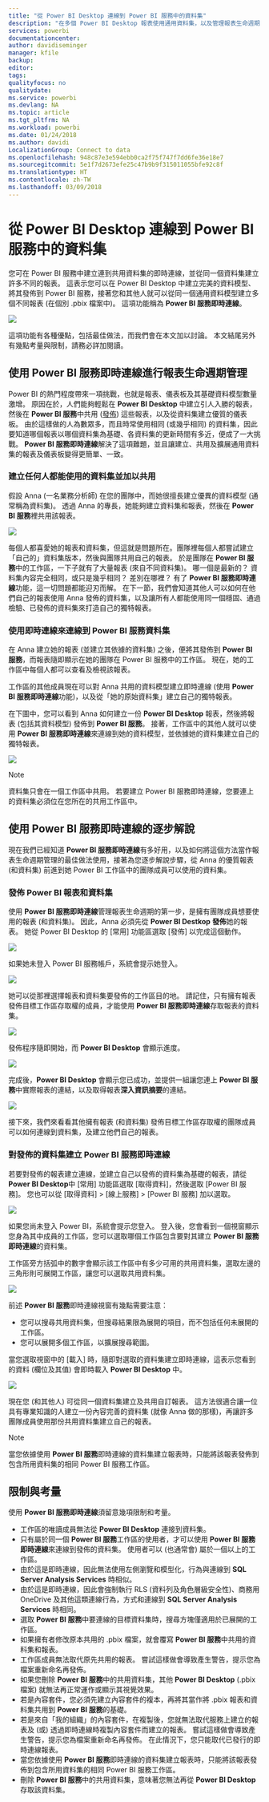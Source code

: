 ```yaml
---
title: "從 Power BI Desktop 連線到 Power BI 服務中的資料集"
description: "在多個 Power BI Desktop 報表使用通用資料集，以及管理報表生命週期"
services: powerbi
documentationcenter: 
author: davidiseminger
manager: kfile
backup: 
editor: 
tags: 
qualityfocus: no
qualitydate: 
ms.service: powerbi
ms.devlang: NA
ms.topic: article
ms.tgt_pltfrm: NA
ms.workload: powerbi
ms.date: 01/24/2018
ms.author: davidi
LocalizationGroup: Connect to data
ms.openlocfilehash: 948c87e3e594ebb0ca2f75f747f7dd6fe36e18e7
ms.sourcegitcommit: 5e1f7d2673efe25c47b9b9f315011055bfe92c8f
ms.translationtype: HT
ms.contentlocale: zh-TW
ms.lasthandoff: 03/09/2018
---
```

# <a name="connect-to-datasets-in-the-power-bi-service-from-power-bi-desktop"></a>從 Power BI Desktop 連線到 Power BI 服務中的資料集
您可在 Power BI 服務中建立連到共用資料集的即時連線，並從同一個資料集建立許多不同的報表。 這表示您可以在 Power BI Desktop 中建立完美的資料模型、將其發佈到 Power BI 服務，接著您和其他人就可以從同一個通用資料模型建立多個不同報表 (在個別 .pbix 檔案中)。 這項功能稱為 **Power BI 服務即時連線**。

![](media/desktop-report-lifecycle-datasets/report-lifecycle_01.png)

這項功能有各種優點，包括最佳做法，而我們會在本文加以討論。 本文結尾另外有幾點考量與限制，請務必詳加閱讀。

## <a name="using-a-power-bi-service-live-connection-for-report-lifecycle-management"></a>使用 Power BI 服務即時連線進行報表生命週期管理
Power BI 的熱門程度帶來一項挑戰，也就是報表、儀表板及其基礎資料模型數量激增。 原因在於，人們能夠輕鬆在 **Power BI Desktop** 中建立引人入勝的報表，然後在 **Power BI 服務**中共用 ([發佈](desktop-upload-desktop-files.md)) 這些報表，以及從資料集建立優質的儀表板。 由於這樣做的人為數眾多，而且時常使用相同 (或幾乎相同) 的資料集，因此要知道哪個報表以哪個資料集為基礎、各資料集的更新時間有多近，便成了一大挑戰。 **Power BI 服務即時連線**解決了這項難題，並且讓建立、共用及擴展通用資料集的報表及儀表板變得更簡單、一致。

### <a name="create-a-dataset-everyone-can-use-then-share-it"></a>建立任何人都能使用的資料集並加以共用
假設 Anna (一名業務分析師) 在您的團隊中，而她很擅長建立優異的資料模型 (通常稱為資料集)。 透過 Anna 的專長，她能夠建立資料集和報表，然後在 **Power BI 服務**裡共用該報表。

![](media/desktop-report-lifecycle-datasets/report-lifecycle_02a.png)

每個人都喜愛她的報表和資料集，但這就是問題所在。團隊裡每個人都嘗試建立「自己的」資料集版本，然後與團隊共用自己的報表。 於是團隊在 **Power BI 服務**中的工作區，一下子就有了大量報表 (來自不同資料集)。 哪一個是最新的？ 資料集內容完全相同，或只是幾乎相同？ 差別在哪裡？ 有了 **Power BI 服務即時連線**功能，這一切問題都能迎刃而解。 在下一節，我們會知道其他人可以如何在他們自己的報表使用 Anna 發佈的資料集，以及讓所有人都能使用同一個穩固、通過檢驗、已發佈的資料集來打造自己的獨特報表。

### <a name="connect-to-a-power-bi-service-dataset-using-a-live-connection"></a>使用即時連線來連線到 Power BI 服務資料集
在 Anna 建立她的報表 (並建立其依據的資料集) 之後，便將其發佈到 **Power BI 服務**，而報表隨即顯示在她的團隊在 Power BI 服務中的工作區。 現在，她的工作區中每個人都可以查看及檢視該報表。

工作區的其他成員現在可以對 Anna 共用的資料模型建立即時連線 (使用 **Power BI 服務即時連線**功能)，以及從「她的原始資料集」建立自己的獨特報表。

在下圖中，您可以看到 Anna 如何建立一份 **Power BI Desktop** 報表，然後將報表 (包括其資料模型) 發佈到 **Power BI 服務**。 接著，工作區中的其他人就可以使用 **Power BI 服務即時連線**來連線到她的資料模型，並依據她的資料集建立自己的獨特報表。

![](media/desktop-report-lifecycle-datasets/report-lifecycle_03.png)

> [!NOTE]
> 資料集只會在一個工作區中共用。 若要建立 Power BI 服務即時連線，您要連上的資料集必須位在您所在的共用工作區中。
> 
> 

## <a name="step-by-step-for-using-the-power-bi-service-live-connection"></a>使用 Power BI 服務即時連線的逐步解說
現在我們已經知道 **Power BI 服務即時連線**有多好用，以及如何將這個方法當作報表生命週期管理的最佳做法使用，接著為您逐步解說步驟，從 Anna 的優質報表 (和資料集) 前進到她 Power BI 工作區中的團隊成員可以使用的資料集。

### <a name="publish-a-power-bi-report-and-dataset"></a>發佈 Power BI 報表和資料集
使用 **Power BI 服務即時連線**管理報表生命週期的第一步，是擁有團隊成員想要使用的報表 (和資料集)。 因此，Anna 必須先從 **Power BI Destkop** **發佈**她的報表。 她從 Power BI Desktop 的 [常用] 功能區選取 [發佈] 以完成這個動作。

![](media/desktop-report-lifecycle-datasets/report-lifecycle_02a.png)

如果她未登入 Power BI 服務帳戶，系統會提示她登入。

![](media/desktop-report-lifecycle-datasets/report-lifecycle_04.png)

她可以從那裡選擇報表和資料集要發佈的工作區目的地。 請記住，只有擁有報表發佈目標工作區存取權的成員，才能使用 **Power BI 服務即時連線**存取報表的資料集。

![](media/desktop-report-lifecycle-datasets/report-lifecycle_05.png)

發佈程序隨即開始，而 **Power BI Desktop** 會顯示進度。

![](media/desktop-report-lifecycle-datasets/report-lifecycle_06.png)

完成後，**Power BI Desktop** 會顯示您已成功，並提供一組讓您連上 **Power BI 服務**中實際報表的連結，以及取得報表**深入資訊摘要**的連結。

![](media/desktop-report-lifecycle-datasets/report-lifecycle_07.png)

接下來，我們來看看其他擁有報表 (和資料集) 發佈目標工作區存取權的團隊成員可以如何連線到資料集，及建立他們自己的報表。

### <a name="establish-a-power-bi-service-live-connection-to-the-published-dataset"></a>對發佈的資料集建立 Power BI 服務即時連線
若要對發佈的報表建立連線，並建立自己以發佈的資料集為基礎的報表，請從 **Power BI Desktop**中 [常用] 功能區選取 [取得資料]，然後選取 [Power BI 服務]。 您也可以從 [取得資料] > [線上服務] > [Power BI 服務] 加以選取。

![](media/desktop-report-lifecycle-datasets/report-lifecycle_08.png)

如果您尚未登入 Power BI，系統會提示您登入。 登入後，您會看到一個視窗顯示您身為其中成員的工作區，您可以選取哪個工作區包含要對其建立 **Power BI 服務即時連線**的資料集。

工作區旁方括弧中的數字會顯示該工作區中有多少可用的共用資料集，選取左邊的三角形則可展開工作區，讓您可以選取共用資料集。

![](media/desktop-report-lifecycle-datasets/report-lifecycle_09a.png)

前述 **Power BI 服務**即時連線視窗有幾點需要注意：

* 您可以搜尋共用資料集，但搜尋結果限為展開的項目，而不包括任何未展開的工作區。
* 您可以展開多個工作區，以擴展搜尋範圍。

當您選取視窗中的 [載入] 時，隨即對選取的資料集建立即時連線，這表示您看到的資料 (欄位及其值) 會即時載入 **Power BI Desktop** 中。

![](media/desktop-report-lifecycle-datasets/report-lifecycle_10.png)

現在您 (和其他人) 可從同一個資料集建立及共用自訂報表。 這方法很適合讓一位具有專業知識的人建立一份內容完善的資料集 (就像 Anna 做的那樣)，再讓許多團隊成員使用那份共用資料集建立自己的報表。

> [!NOTE]
> 當您依據使用 **Power BI 服務**即時連線的資料集建立報表時，只能將該報表發佈到包含所用資料集的相同 Power BI 服務工作區。
> 
> 

## <a name="limitations-and-considerations"></a>限制與考量
使用 **Power BI 服務即時連線**須留意幾項限制和考量。

* 工作區的唯讀成員無法從 **Power BI Desktop** 連接到資料集。
* 只有屬於同一個 **Power BI 服務**工作區的使用者，才可以使用 **Power BI 服務即時連線**來連線到發佈的資料集。 使用者可以 (也通常會) 屬於一個以上的工作區。
* 由於這是即時連線，因此無法使用左側瀏覽和模型化，行為與連線到 **SQL Server Analysis Services** 時相似。
* 由於這是即時連線，因此會強制執行 RLS (資料列及角色層級安全性)、商務用 OneDrive 及其他這類連線行為，方式和連線到 **SQL Server Analysis Services** 時相同。
* 選取 **Power BI 服務**中要連線的目標資料集時，搜尋方塊僅適用於已展開的工作區。
* 如果擁有者修改原本共用的 .pbix 檔案，就會覆寫 **Power BI 服務**中共用的資料集和報表。
* 工作區成員無法取代原先共用的報表。 嘗試這樣做會導致產生警告，提示您為檔案重新命名再發佈。
* 如果您刪除 **Power BI 服務**中的共用資料集，其他 **Power BI Desktop** (.pbix 檔案) 就無法再正常運作或顯示其視覺效果。
* 若是內容套件，您必須先建立內容套件的複本，再將其當作將 .pbix 報表和資料集共用到 **Power BI 服務**的基礎。
* 若是來自「我的組織」的內容套件，在複製後，您就無法取代服務上建立的報表及 (或) 透過即時連線時複製內容套件而建立的報表。 嘗試這樣做會導致產生警告，提示您為檔案重新命名再發佈。 在此情況下，您只能取代已發行的即時連線報表。
* 當您依據使用 **Power BI 服務**即時連線的資料集建立報表時，只能將該報表發佈到包含所用資料集的相同 Power BI 服務工作區。
* 刪除 **Power BI 服務**中的共用資料集，意味著您無法再從 **Power BI Desktop**存取該資料集。

